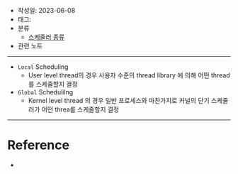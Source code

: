 - 작성일: 2023-06-08
- 태그: 
- 분류
    - [스케줄러 종류](스케줄러%20종류.md)
- 관련 노트

---

- `Local` Scheduling
    - User level thread의 경우 사용자 수준의 thread library 에 의해 어떤 thread를 스케줄할지 결정
- `Global` Schedulilng
    - Kernel level thread 의 경우 일반 프로세스와 마찬가지로 커널의 단기 스케줄러가 어떤 threa를 스케줄할지 결정

---

# Reference

- 